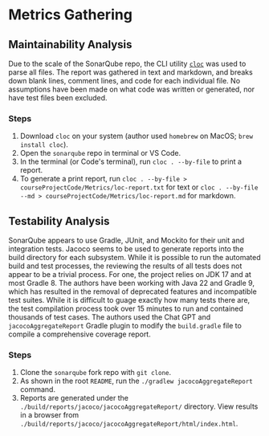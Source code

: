 # Metrics Gathering

## Maintainability Analysis

Due to the scale of the SonarQube repo, the CLI utility [`cloc`][cloc] was used to parse all files.
The report was gathered in text and markdown, and breaks down blank lines, comment lines, and code
for each individual file. No assumptions have been made on what code was written or generated, nor
have test files been excluded.

### Steps

1. Download `cloc` on your system (author used `homebrew` on MacOS; `brew install cloc`).
2. Open the `sonarqube` repo in terminal or VS Code.
3. In the terminal (or Code's terminal), run `cloc . --by-file` to print a report.
4. To generate a print report, run `cloc . --by-file > courseProjectCode/Metrics/loc-report.txt` for
   text or `cloc . --by-file --md > courseProjectCode/Metrics/loc-report.md` for markdown.

[cloc]: https://github.com/AlDanial/cloc

## Testability Analysis

SonarQube appears to use Gradle, JUnit, and Mockito for their unit and integration tests. Jacoco
seems to be used to generate reports into the build directory for each subsystem. While it is
possible to run the automated build and test processes, the reviewing the results of all tests does
not appear to be a trivial process. For one, the project relies on JDK 17 and at most Gradle 8.
The authors have been working with Java 22 and Gradle 9, which has resulted in the removal of
deprecated features and incompatible test suites. While it is difficult to guage exactly how many
tests there are, the test compilation process took over 15 minutes to run and contained thousands
of test cases. The authors used the Chat GPT and `jacocoAggregateReport` Gradle plugin to modify the
`build.gradle` file to compile a comprehensive coverage report.

### Steps

1. Clone the `sonarqube` fork repo with `git clone`.
2. As shown in the root `README`, run the `./gradlew jacocoAggregateReport` command.
3. Reports are generated under the `./build/reports/jacoco/jacocoAggregateReport/` directory.
   View results in a browser from `./build/reports/jacoco/jacocoAggregateReport/html/index.html`.
